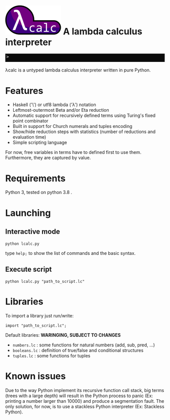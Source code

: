 # ![](logo.png) A lambda calculus interpreter

![](recursive.gif)

λcalc is a untyped lambda calculus interpreter written in pure Python.

# Features

- Haskell ('\\') or utf8 lambda ('λ') notation
- Leftmost-outermost Beta and/or Eta reduction
- Automatic support for recursively defined terms using Turing's fixed point combinator
- Built in support for Church numerals and tuples encoding
- Show/hide reduction steps with statistics (number of reductions and evaluation time)
- Simple scripting language

For now, free variables in terms have to defined first to use them. Furthermore, they are captured by value.

# Requirements

Python 3, tested on python 3.8 .

# Launching

## Interactive mode

```
python lcalc.py
```
type ``help;`` to show the list of commands and the basic syntax.
## Execute script

```
python lcalc.py "path_to_script.lc"
```

# Libraries

To import a library just run/write:
```
import "path_to_script.lc";
```
Default libraries:
**WARINGING, SUBJECT TO CHANGES**
- ``numbers.lc`` : some functions for natural numbers (add, sub, pred, ...)
- ``booleans.lc`` : definition of true/false and conditional structures
- ``tuples.lc`` : some functions for tuples

# Known issues

Due to the way Python implement its recursive function call stack, big terms (trees with a large depth) will result in the Python process to panic (Ex: printing a number larger than 10000) and produce a segmentation fault. The only solution, for now, is to use a stackless Python interpreter (Ex: Stackless Python). 

